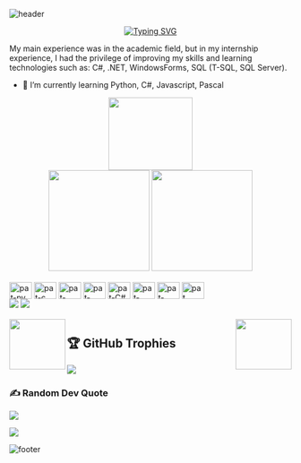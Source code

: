 ![header](https://capsule-render.vercel.app/api?type=waving&wave&color=0D0208&height=300&section=header&&text=Patrick%20Dom&fontSize=70&animation=fadeIn&fontColor=008F11)

<div align="center">

[![Typing SVG](https://readme-typing-svg.herokuapp.com?font=&weight=300&size=24&pause=1000&color=00FF41&background=00000000&center=true&vCenter=true&width=500&lines=Hi%2C+I'm+Patrick+;a+just+guy+who+like+technology;i'm+basically+a+Nerd)](https://git.io/typing-svg)

</div>

My main experience was in the academic field, but in my internship experience, I had the privilege of improving my skills and learning technologies such as: C#, .NET, WindowsForms, SQL (T-SQL, SQL Server).

- 🌱 I’m currently learning Python, C#, Javascript, Pascal

<div align="center">
<img src="https://media.tenor.com/_tv1csxgAfcAAAAj/sonic-the-hedgehog.gif" width="150" height="130" align="center" />
</div>

<div align="center">
  <img height="180em" src="https://github-readme-stats.vercel.app/api?username=PatrickDom64&show_icons=true&theme=dark&include_all_commits=true&count_private=true"/>
  <img height="180em" src="https://github-readme-stats.vercel.app/api/top-langs/?username=PatrickDom64&layout=compact&langs_count=7&theme=dark"/>
</div>






<div style="display: inline_block"><br>
  <img align="center" alt="pat-py" height="30" width="40" src="https://cdn.jsdelivr.net/gh/devicons/devicon/icons/python/python-original.svg">
  <img align="center" alt="pat-c" height="30" width="40" src="https://cdn.jsdelivr.net/gh/devicons/devicon/icons/c/c-original.svg">
  <img align="center" alt="pat-React" height="30" width="40" src="https://cdn.jsdelivr.net/gh/devicons/devicon/icons/react/react-original.svg">
  <img align="center" alt="pat-HTML" height="30" width="40" src="https://cdn.jsdelivr.net/gh/devicons/devicon/icons/html5/html5-original-wordmark.svg">
  <img align="center" alt="pat-C#" height="30" width="40" src="https://cdn.jsdelivr.net/gh/devicons/devicon/icons/csharp/csharp-original.svg">
  <img align="center" alt="pat-CSS" height="30" width="40" src="https://cdn.jsdelivr.net/gh/devicons/devicon/icons/css3/css3-original-wordmark.svg">
  <img align="center" alt="pat-javascript" height="30" width="40" src="https://cdn.jsdelivr.net/gh/devicons/devicon/icons/javascript/javascript-original.svg">
  <img align="center" alt="pat" height="30" width="40" src="https://cdn.jsdelivr.net/gh/devicons/devicon/icons/linux/linux-original.svg">
  
</div>
  

<div> 
  <a href="https://www.youtube.com/channel/UCMidr-fFALV-OuV2DewGhqA"><img src="https://img.shields.io/badge/YouTube-FF0000?style=for-the-badge&logo=youtube&logoColor=white" target="_blank"></a>
  <a href="https://www.linkedin.com/in/patrickdomanalistadesistemas" target="_blank"><img src="https://img.shields.io/badge/-LinkedIn-%230077B5?style=for-the-badge&logo=linkedin&logoColor=white" target="_blank"></a> 
</div>

<div style="display: inline_block"><br>
<img src="https://media.tenor.com/itjFesV8_RUAAAAi/soulja-boy-pepe.gif" width="100" height="90" align="right" />
  
<!-- <img src="https://media.tenor.com/itjFesV8_RUAAAAi/soulja-boy-pepe.gif" width="100" height="90" align="center" /> -->
  
<img src="https://media.tenor.com/NeJfHqkmdMIAAAAi/tux-linux-penguin.gif" width="100" height="90" align="left" />
</div>  

## 🏆 GitHub Trophies
![](https://github-profile-trophy.vercel.app/?username=PatrickDom64&theme=matrix&no-frame=false&no-bg=false&margin-w=4)

### ✍️ Random Dev Quote
![](https://quotes-github-readme.vercel.app/api?type=vetical&theme=radical)



[![](https://visitcount.itsvg.in/api?id=PatrickDom64&icon=0&color=0)](https://visitcount.itsvg.in)


![footer](https://capsule-render.vercel.app/api?type=waving&wave&color=0D0208&height=300&section=footer)

<!--
**PatrickDom64/PatrickDom64** is a ✨ _special_ ✨ repository because its `README.md` (this file) appears on your GitHub profile.

Here are some ideas to get you started:

- 🔭 I’m currently working on ...
- 🌱 I’m currently learning Python, C, Javascript
- 💬 Ask me about ...
- 📫 How to reach me: patrickdomsilva@gmail.com








# 💻 Tech Stack:
![C](https://img.shields.io/badge/c-%2300599C.svg?style=for-the-badge&logo=c&logoColor=white) ![C#](https://img.shields.io/badge/c%23-%23239120.svg?style=for-the-badge&logo=c-sharp&logoColor=white) ![C++](https://img.shields.io/badge/c++-%2300599C.svg?style=for-the-badge&logo=c%2B%2B&logoColor=white)
# 📊 GitHub Stats:
![](https://github-readme-stats.vercel.app/api?username=PatrickDom64&theme=dark&hide_border=false&include_all_commits=true&count_private=false)<br/>
![](https://github-readme-streak-stats.herokuapp.com/?user=PatrickDom64&theme=dark&hide_border=false)<br/>
![](https://github-readme-stats.vercel.app/api/top-langs/?username=PatrickDom64&theme=dark&hide_border=false&include_all_commits=true&count_private=false&layout=compact)

## 🏆 GitHub Trophies
![](https://github-profile-trophy.vercel.app/?username=PatrickDom64&theme=matrix&no-frame=false&no-bg=false&margin-w=4)

### ✍️ Random Dev Quote
![](https://quotes-github-readme.vercel.app/api?type=vetical&theme=radical)

### 🔝 Top Contributed Repo
![](https://github-contributor-stats.vercel.app/api?username=PatrickDom64&limit=5&theme=dark_dimmed&combine_all_yearly_contributions=true)

### 😂 Random Dev Meme
<img src="https://rm.up.railway.app/" width="512px"/>

---
[![](https://visitcount.itsvg.in/api?id=PatrickDom64&icon=0&color=0)](https://visitcount.itsvg.in)


-->
